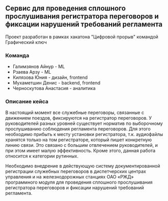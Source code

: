 ## Сервис для проведения сплошного прослушивания регистратора переговоров и фиксации нарушений требований регламента

Проект разработан в рамках хакатона "Цифровой прорыв" командой Графический ключ

### Команда
- Галимзянов Айнур - ML
- Рзаева Арзу - ML
- Килязова Юния - дизайн, frontend
- Мухаметшин Денис - backend, frontend
- Черноскутова Анастасия - аналитика

### Описание кейса
В настоящий момент все служебные переговоры, связанные с движением поездов, фиксируются на регистратор переговоров. 
У руководителей разных уровней существует норматив по выборочному прослушиванию соблюдения регламента переговоров. 
Для этого необходимо прибыть к месту установки регистратора, т.к. аудиофайлы хранятся только на том регистраторе, 
который пишет конкретную линию связи. Это связано с большим отвлечением руководителей, и при этом имеет малую 
эффективность. Кроме этого, данная работа относится к категории рутинных.

Необходимо внедрение в действующую систему документированной регистрации служебных переговоров в диспетчерских центрах 
управления и на железнодорожных станциях ОАО «РЖД» программного модуля для проведения сплошного прослушивания 
регистратора переговоров и фиксации нарушений требований регламента.
